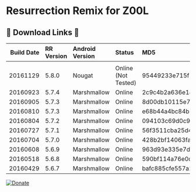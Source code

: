 # Resurrection Remix for Z00L

## &#x1F534; Download Links &#x1F534;

|Build Date|RR Version|Android Version|Status|MD5|Download Link
|----:|:-----|:-----|:-----|:-----|:-----|
| |
|20161129|5.8.0|Nougat|Online (Not Tested)|95449233e715f190ef71a1bd20bb4f21|[Download](https://basketbuild.com/filedl/devs?dev=Fabb2303&dl=Fabb2303/ResurrectionRemix/Z00L/ResurrectionRemix-N-v5.8.0-20161129-Z00L.zip)
|20160923|5.7.4|Marshmallow|Online|2c9c4b2a636e143f29bf6a6fc3d1a779|[Download](https://basketbuild.com/filedl/devs?dev=Fabb2303&dl=Fabb2303/ResurrectionRemix/Z00L/ResurrectionRemix-M-v5.7.4-20160923-Z00L.zip)
|20160905|5.7.3|Marshmallow|Online|8d00db10115e7dda0578a955314c41d1|[Download](https://basketbuild.com/filedl/devs?dev=Fabb2303&dl=Fabb2303/ResurrectionRemix/Z00L/ResurrectionRemix-M-v5.7.3-20160905-Z00L.zip)
|20160810|5.7.3|Marshmallow|Online|e68b44a4bc84b38b57c9b6b15b9b6fc1|[Download](https://basketbuild.com/filedl/devs?dev=Fabb2303&dl=Fabb2303/ResurrectionRemix/Z00L/ResurrectionRemix-M-v5.7.3-20160810-Z00L.zip)
|20160804|5.7.2|Marshmallow|Online|094103c69d0c9d0584feed1dcbeed416|[Download](https://basketbuild.com/filedl/devs?dev=Fabb2303&dl=Fabb2303/ResurrectionRemix/Z00L/ResurrectionRemix-M-v5.7.2-20160804-Z00L.zip)
|20160727|5.7.1|Marshmallow|Online|56f3511cba25d494f700d1202bf6fc07|[Download](https://basketbuild.com/filedl/devs?dev=Fabb2303&dl=Fabb2303/ResurrectionRemix/Z00L/ResurrectionRemix-M-v5.7.1-20160727-Z00L.zip)
|20160704|5.7.0|Marshmallow|Online|428b2bf14063fa1d8e8dbf5b48f80e65|[Download](https://basketbuild.com/filedl/devs?dev=Fabb2303&dl=Fabb2303/ResurrectionRemix/Z00L/ResurrectionRemix-M-v5.7.0-20160704-Z00L.zip)
|20160608|5.6.9|Marshmallow|Online|963d93e335e7dceb975179ad09b8a04b|[Download](https://basketbuild.com/filedl/devs?dev=Fabb2303&dl=Fabb2303/ResurrectionRemix/Z00L/ResurrectionRemix-M-v5.6.9-20160608-Z00L.zip)
|20160518|5.6.8|Marshmallow|Online|590bf114a76e0dbb92502199d05dc519|[Download](https://basketbuild.com/filedl/devs?dev=Fabb2303&dl=Fabb2303/ResurrectionRemix/Z00L/ResurrectionRemix-M-v5.6.8-20160518-Z00L.zip)
|20160429|5.6.7|Marshmallow|Online|bafc885cfe557a14f1674a535c196ee7|[Download](https://basketbuild.com/filedl/devs?dev=Fabb2303&dl=Fabb2303/ResurrectionRemix/Z00L/ResurrectionRemix-M-v5.6.7-20160429-Z00L.zip)
[![Donate](https://img.shields.io/badge/donate-on%20paypal-009cde.svg?maxAge=86400)](https://goo.gl/DS0iqC)
